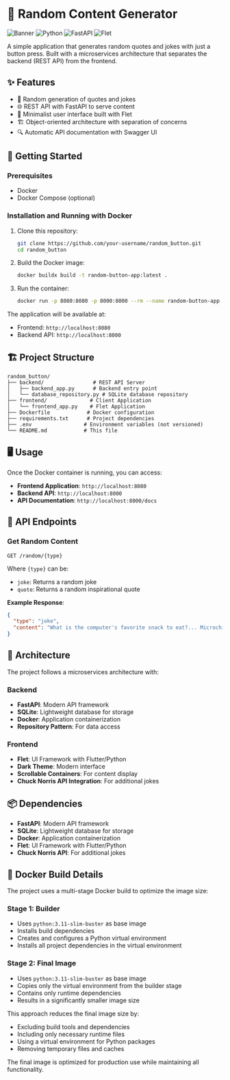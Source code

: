 # 🎲 Random Content Generator

![Banner](https://img.shields.io/badge/Random%20Content-Generator-6c5ce7?style=for-the-badge)
![Python](https://img.shields.io/badge/Python-3.7+-blue?style=flat-square&logo=python)
![FastAPI](https://img.shields.io/badge/FastAPI-0.109.2-009688?style=flat-square&logo=fastapi)
![Flet](https://img.shields.io/badge/Flet-0.20.0-ff69b4?style=flat-square)

A simple application that generates random quotes and jokes with just a button press. Built with a microservices architecture that separates the backend (REST API) from the frontend.

## ✨ Features

- 🔄 Random generation of quotes and jokes
- 🌐 REST API with FastAPI to serve content
- 🎨 Minimalist user interface built with Flet
- 🏗️ Object-oriented architecture with separation of concerns
- 🔍 Automatic API documentation with Swagger UI

## 🚀 Getting Started

### Prerequisites

- Docker
- Docker Compose (optional)

### Installation and Running with Docker

1. Clone this repository:
   ```bash
   git clone https://github.com/your-username/random_button.git
   cd random_button
   ```

2. Build the Docker image:
   ```bash
   docker buildx build -t random-button-app:latest .
   ```

3. Run the container:
   ```bash
   docker run -p 8080:8080 -p 8000:8000 --rm --name random-button-app random-button-app:latest
   ```

The application will be available at:
- Frontend: `http://localhost:8080`
- Backend API: `http://localhost:8000`

## 🏗️ Project Structure

```
random_button/
├── backend/                # REST API Server
│   ├── backend_app.py      # Backend entry point
│   └── database_repository.py # SQLite database repository
├── frontend/              # Client Application
│   └── frontend_app.py    # Flet Application
├── Dockerfile            # Docker configuration
├── requirements.txt      # Project dependencies
├── .env                 # Environment variables (not versioned)
└── README.md            # This file
```

## 🖥️ Usage

Once the Docker container is running, you can access:

- **Frontend Application**: `http://localhost:8080`
- **Backend API**: `http://localhost:8000`
- **API Documentation**: `http://localhost:8000/docs`

## 📡 API Endpoints

### Get Random Content

```
GET /random/{type}
```

Where `{type}` can be:
- `joke`: Returns a random joke
- `quote`: Returns a random inspirational quote

**Example Response**:

```json
{
  "type": "joke",
  "content": "What is the computer's favorite snack to eat?... Microchips!"
}
```

## 🧩 Architecture

The project follows a microservices architecture with:

### Backend

- **FastAPI**: Modern API framework
- **SQLite**: Lightweight database for storage
- **Docker**: Application containerization
- **Repository Pattern**: For data access

### Frontend

- **Flet**: UI Framework with Flutter/Python
- **Dark Theme**: Modern interface
- **Scrollable Containers**: For content display
- **Chuck Norris API Integration**: For additional jokes

## 📦 Dependencies

- **FastAPI**: Modern API framework
- **SQLite**: Lightweight database for storage
- **Docker**: Application containerization
- **Flet**: UI Framework with Flutter/Python
- **Chuck Norris API**: For additional jokes

## 🐳 Docker Build Details

The project uses a multi-stage Docker build to optimize the image size:

### Stage 1: Builder
- Uses `python:3.11-slim-buster` as base image
- Installs build dependencies
- Creates and configures a Python virtual environment
- Installs all project dependencies in the virtual environment

### Stage 2: Final Image
- Uses `python:3.11-slim-buster` as base image
- Copies only the virtual environment from the builder stage
- Contains only runtime dependencies
- Results in a significantly smaller image size

This approach reduces the final image size by:
- Excluding build tools and dependencies
- Including only necessary runtime files
- Using a virtual environment for Python packages
- Removing temporary files and caches

The final image is optimized for production use while maintaining all functionality.

